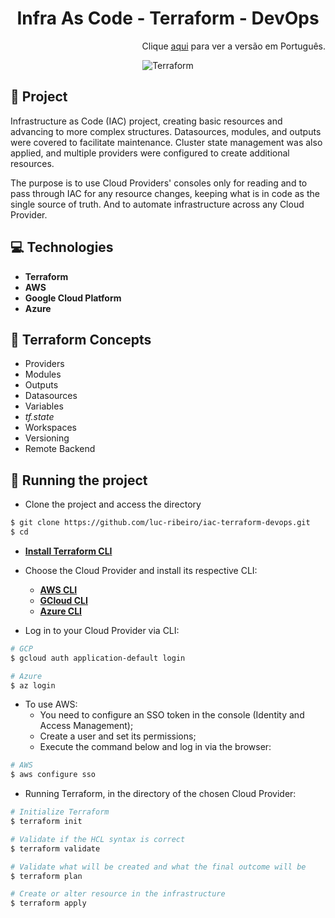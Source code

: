 <h1 align="center">
Infra As Code - Terraform - DevOps
</h1>

<div align="right">
    Clique <a href="https://github.com/luc-ribeiro/iac-terraform-devops/blob/main/README-PTBR.md">aqui</a> para ver a versão em Português.
</div>

<div align="center">

![Terraform](https://github.com/luc-ribeiro/iac-terraform-devops/assets/69688077/c302f806-9189-4dc8-8a45-90cf307f33c6)
</div>

## 📄 Project
Infrastructure as Code (IAC) project, creating basic resources and advancing to more complex structures. Datasources, modules, and outputs were covered to facilitate maintenance. 
Cluster state management was also applied, and multiple providers were configured to create additional resources.

The purpose is to use Cloud Providers' consoles only for reading and to pass through IAC for any resource changes, keeping what is in code as the single source of truth.
And to automate infrastructure across any Cloud Provider.

## 💻 Technologies

- **Terraform**
- **AWS**
- **Google Cloud Platform**
- **Azure**

## :pencil: Terraform Concepts

- Providers
- Modules
- Outputs
- Datasources
- Variables
- _tf.state_
- Workspaces
- Versioning
- Remote Backend

## 🚀 Running the project

- Clone the project and access the directory

```bash
$ git clone https://github.com/luc-ribeiro/iac-terraform-devops.git
$ cd 
```

- **[Install Terraform CLI](https://www.notion.so/Instalando-Terraform-CLI-7dc114561ba249db8bbb92aaf23b3f12?pvs=21)**

- Choose the Cloud Provider and install its respective CLI:
  - **[AWS CLI](https://www.notion.so/Instalando-AWS-CLI-fdfc165c64e04a67b5f305771998eb68?pvs=21)**
  - **[GCloud CLI](https://www.notion.so/Instalando-gcloud-CLI-08d9667d9a5a48ed9f39c237dee6c6fd?pvs=21)**
  - **[Azure CLI](https://www.notion.so/Instalando-Azure-CLI-6511a967e1b741279172b7d1f717e446?pvs=21)**
  
- Log in to your Cloud Provider via CLI:
```bash
# GCP
$ gcloud auth application-default login

# Azure
$ az login
```

- To use AWS:
  - You need to configure an SSO token in the console (Identity and Access Management);
  - Create a user and set its permissions;
  - Execute the command below and log in via the browser:

```bash
# AWS
$ aws configure sso
```

- Running Terraform, in the directory of the chosen Cloud Provider:

```bash
# Initialize Terraform
$ terraform init

# Validate if the HCL syntax is correct
$ terraform validate

# Validate what will be created and what the final outcome will be
$ terraform plan

# Create or alter resource in the infrastructure
$ terraform apply
```
